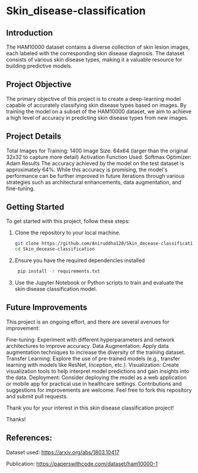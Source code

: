# Skin_disease-classification

## Introduction
The HAM10000 dataset contains a diverse collection of skin lesion images, each labeled with the corresponding skin disease diagnosis. The dataset consists of various skin disease types, making it a valuable resource for building predictive models.

## Project Objective
The primary objective of this project is to create a deep-learning model capable of accurately classifying skin disease types based on images. By training the model on a subset of the HAM10000 dataset, we aim to achieve a high level of accuracy in predicting skin disease types from new images.

## Project Details
Total Images for Training: 1400
Image Size: 64x64 (larger than the original 32x32 to capture more detail)
Activation Function Used: Softmax
Optimizer: Adam
Results
The accuracy achieved by the model on the test dataset is approximately 64%. While this accuracy is promising, the model's performance can be further improved in future iterations through various strategies such as architectural enhancements, data augmentation, and fine-tuning.

## Getting Started
To get started with this project, follow these steps:
1. Clone the repository to your local machine.
   ```sh
   git clone https://github.com/Aniruddha120/Skin_decease-classification.git
   cd Skin_decease-classification
3. Ensure you have the required dependencies installed

   ```sh
    pip install -r requirements.txt

4. Use the Jupyter Notebook or Python scripts to train and evaluate the skin disease classification model.

## Future Improvements
This project is an ongoing effort, and there are several avenues for improvement:

Fine-tuning: Experiment with different hyperparameters and network architectures to improve accuracy.
Data Augmentation: Apply data augmentation techniques to increase the diversity of the training dataset.
Transfer Learning: Explore the use of pre-trained models (e.g., transfer learning with models like ResNet, Inception, etc.).
Visualization: Create visualization tools to help interpret model predictions and gain insights into the data.
Deployment: Consider deploying the model as a web application or mobile app for practical use in healthcare settings.
Contributions and suggestions for improvements are welcome. Feel free to fork this repository and submit pull requests.

Thank you for your interest in this skin disease classification project!

Thanks!
## References:
Dataset used: https://arxiv.org/abs/1803.10417

Publication: https://paperswithcode.com/dataset/ham10000-1
